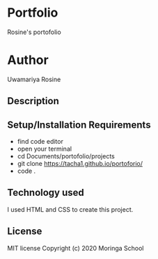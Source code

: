 # Portfolio
Rosine's portofolio

# Author
Uwamariya Rosine

## Description


## Setup/Installation Requirements
* find code editor
* open your terminal
* cd Documents/portofolio/projects
* git clone https://tacha1.github.io/portoforio/
* code .

## Technology used
I used HTML and CSS to create this project.

## License
MIT license
Copyright (c) 2020 Moringa School